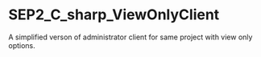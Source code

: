 # SEP2_C_sharp_ViewOnlyClient
 A simplified verson of administrator client for same project with view only options.
